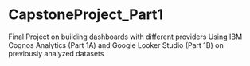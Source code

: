 # CapstoneProject_Part1
Final Project on building dashboards with different providers
Using IBM Cognos Analytics (Part 1A) and Google Looker Studio (Part 1B) on previously analyzed datasets
